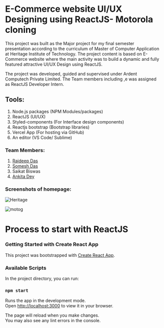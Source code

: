 # E-Commerce website UI/UX Designing using ReactJS- Motorola cloning

This project was built as the Major project for my final semester presentation according to the curriculum of Master of Computer Application at Heritage Institute of Technology. The project content is based on E-Commerce website where the main activity was to build a dynamic and fully featured attractive UI/UX Design using ReactJS. 

The project was developed, guided and supervised under Ardent Computech Private Limited. The Team members including ,e was assigned as ReactJS Developer Intern.

## Tools: 
1. Node.js packages (NPM Modules/packages)
2. ReactJS (UI/UX)
3. Styled-components (For Interface design components)
4. Reactjs bootstrap (Bootstrap libraries)
5. Vercel App (For hosting via GitHub)
6. An editor (VS Code/ Sublime)

### Team Members:

1. [Rajdeep Das](https://github.com/Rajspeaks)
2. [Somesh Das](https://github.com/@somesh99-code)
3. Saikat Biswas
4. [Ankita Dey](https://github.com/@ankd24)

### Screenshots of homepage:

![Heritage](https://user-images.githubusercontent.com/44817007/188267853-5fd76679-b057-4a45-a186-719d3ace30a6.png)

![motog](https://user-images.githubusercontent.com/44817007/188267984-2b0b24b4-758c-4126-9123-8944104b9377.jpeg)



# Process to start with ReactJS

### Getting Started with Create React App

This project was bootstrapped with [Create React App](https://github.com/facebook/create-react-app).

### Available Scripts

In the project directory, you can run:

### `npm start`

Runs the app in the development mode.\
Open [http://localhost:3000](http://localhost:3000) to view it in your browser.

The page will reload when you make changes.\
You may also see any lint errors in the console.


